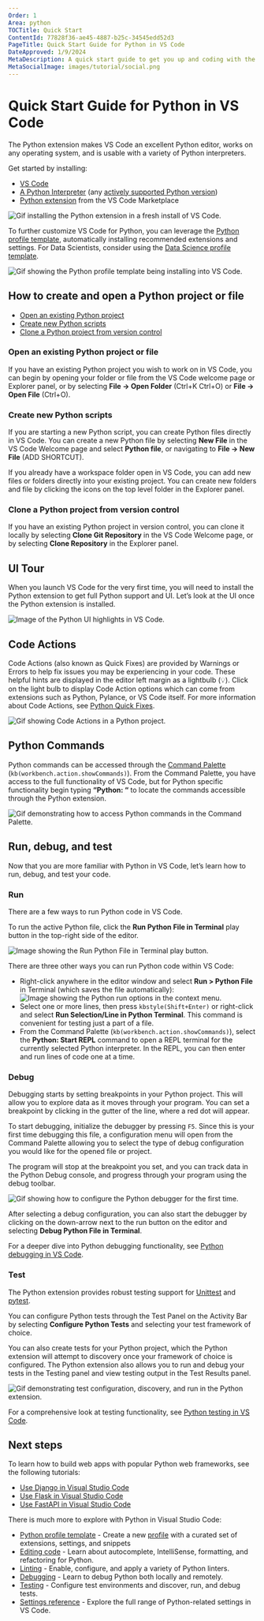 ```yaml
---
Order: 1
Area: python
TOCTitle: Quick Start
ContentId: 77828f36-ae45-4887-b25c-34545edd52d3
PageTitle: Quick Start Guide for Python in VS Code
DateApproved: 1/9/2024
MetaDescription: A quick start guide to get you up and coding with the Python extension in Visual Studio Code.
MetaSocialImage: images/tutorial/social.png
---
```


# Quick Start Guide for Python in VS Code

The Python extension makes VS Code an excellent Python editor, works on any operating system, and is usable with a variety of Python interpreters.

Get started by installing:
-	[VS Code](https://code.visualstudio.com/)
-	[A Python Interpreter](https://code.visualstudio.com/docs/python/python-tutorial#_install-a-python-interpreter) (any [actively supported Python version](https://devguide.python.org/#status-of-python-branches))
-	[Python extension](https://marketplace.visualstudio.com/items?itemName=ms-python.python) from the VS Code Marketplace

![Gif installing the Python extension in a fresh install of VS Code.](/docs/python/images/quick-start/qs-python-ext-install.gif)

To further customize VS Code for Python, you can leverage the [Python profile template](https://code.visualstudio.com/docs/editor/profiles#_python-profile-template), automatically installing recommended extensions and settings. For Data Scientists, consider using the [Data Science profile template](https://code.visualstudio.com/docs/editor/profiles#_data-science-profile-template).

![Gif showing the Python profile template being installing into VS Code.](/docs/python/images/quick-start/python-profile-create.gif)

## How to create and open a Python project or file
-	[Open an existing Python project](/docs/python/python-quick-start.md/#open-an-existing-python-project-or-file)
-	[Create new Python scripts](/docs/python/python-quick-start.md#create-new-python-scripts)
-	[Clone a Python project from version control](/docs/python/python-quick-start.md#clone-a-python-project-from-version-control)

### Open an existing Python project or file

If you have an existing Python project you wish to work on in VS Code, you can begin by opening your folder or file from the VS Code welcome page or Explorer panel, or by selecting **File -> Open Folder** (Ctrl+K Ctrl+O) or **File -> Open File** (Ctrl+O).

### Create new Python scripts

If you are starting a new Python script, you can create Python files directly in VS Code. You can create a new Python file by selecting **New File** in the VS Code Welcome page and select **Python file**, or navigating to **File -> New File** (ADD SHORTCUT).

If you already have a workspace folder open in VS Code, you can add new files or folders directly into your existing project. You can create new folders and file by clicking the icons on the top level folder in the Explorer panel.

### Clone a Python project from version control

If you have an existing Python project in version control, you can clone it locally by selecting **Clone Git Repository** in the VS Code Welcome page, or by selecting **Clone Repository** in the Explorer panel.

## UI Tour

When you launch VS Code for the very first time, you will need to install the Python extension to get full Python support and UI. Let’s look at the UI once the Python extension is installed.

![Image of the Python UI highlights in VS Code.](/docs/python/images/quick-start/ui-tour.png)

## Code Actions

Code Actions (also known as Quick Fixes) are provided by Warnings or Errors to help fix issues you may be experiencing in your code. These helpful hints are displayed in the editor left margin as a lightbulb (💡). Click on the light bulb to display Code Action options which can come from extensions such as Python, Pylance, or VS Code itself. For more information about Code Actions, see [Python Quick Fixes](https://code.visualstudio.com/docs/python/editing#_quick-fixes).

![Gif showing Code Actions in a Python project.](images/editing/quickFix.gif)

## Python Commands

Python commands can be accessed through the [Command Palette](https://code.visualstudio.com/docs/getstarted/userinterface#_command-palette) (`kb(workbench.action.showCommands)`). From the Command Palette, you have access to the full functionality of VS Code, but for Python specific functionality begin typing **“Python: “** to locate the commands accessible through the Python extension.

![Gif demonstrating how to access Python commands in the Command Palette.](/docs/python/images/quick-start/cmd-plt-python.gif)

## Run, debug, and test

Now that you are more familiar with Python in VS Code, let’s learn how to run, debug, and test your code.

### Run

There are a few ways to run Python code in VS Code.

To run the active Python file, click the **Run Python File in Terminal** play button in the top-right side of the editor.

![Image showing the Run Python File in Terminal play button.](images/tutorial/run-python-file-in-terminal-button.png)

There are three other ways you can run Python code within VS Code:
-	Right-click anywhere in the editor window and select **Run > Python File** in Terminal (which saves the file automatically):
![Image showing the Python run options in the context menu.](images/tutorial/run-python-file-in-terminal.png)
-	Select one or more lines, then press `kbstyle(Shift+Enter)` or right-click and select **Run Selection/Line in Python Terminal**. This command is convenient for testing just a part of a file.
-	From the Command Palette (`kb(workbench.action.showCommands)`), select the **Python: Start REPL** command to open a REPL terminal for the currently selected Python interpreter. In the REPL, you can then enter and run lines of code one at a time.

### Debug

Debugging starts by setting breakpoints in your Python project. This will allow you to explore data as it moves through your program. You can set a breakpoint by clicking in the gutter of the line, where a red dot will appear.

To start debugging, initialize the debugger by pressing `F5`. Since this is your first time debugging this file, a configuration menu will open from the Command Palette allowing you to select the type of debug configuration you would like for the opened file or project.

The program will stop at the breakpoint you set, and you can track data in the Python Debug console, and progress through your program using the debug toolbar.

![Gif showing how to configure the Python debugger for the first time.](images/quick-start/qs-python-debug.gif)

After selecting a debug configuration, you can also start the debugger by clicking on the down-arrow next to the run button on the editor and selecting **Debug Python File in Terminal**.

For a deeper dive into Python debugging functionality, see [Python debugging in VS Code](https://code.visualstudio.com/docs/python/debugging).

### Test
The Python extension provides robust testing support for [Unittest](https://docs.python.org/3.3/library/unittest.html) and [pytest](https://pytest.org/en/7.4.x/).

You can configure Python tests through the Test Panel on the Activity Bar by selecting **Configure Python Tests** and selecting your test framework of choice.

You can also create tests for your Python project, which the Python extension will attempt to discovery once your framework of choice is configured. The Python extension also allows you to run and debug your tests in the Testing panel and view testing output in the Test Results panel.

![Gif demonstrating test configuration, discovery, and run in the Python extension.](/docs/python/images/quick-start/qs-testing.gif)

For a comprehensive look at testing functionality, see [Python testing in VS Code](https://code.visualstudio.com/docs/python/testing).

## Next steps

To learn how to build web apps with popular Python web frameworks, see the following tutorials:

- [Use Django in Visual Studio Code](/docs/python/tutorial-django.md)
- [Use Flask in Visual Studio Code](/docs/python/tutorial-flask.md)
- [Use FastAPI in Visual Studio Code](/docs/python/tutorial-fastapi.md)

There is much more to explore with Python in Visual Studio Code:

- [Python profile template](/docs/editor/profiles.md#python-profile-template) - Create a new [profile](/docs/editor/profiles) with a curated set of extensions, settings, and snippets
- [Editing code](/docs/python/editing.md) - Learn about autocomplete, IntelliSense, formatting, and refactoring for Python.
- [Linting](/docs/python/linting.md) - Enable, configure, and apply a variety of Python linters.
- [Debugging](/docs/python/debugging.md) - Learn to debug Python both locally and remotely.
- [Testing](/docs/python/testing.md) - Configure test environments and discover, run, and debug tests.
- [Settings reference](/docs/python/settings-reference.md) - Explore the full range of Python-related settings in VS Code.



